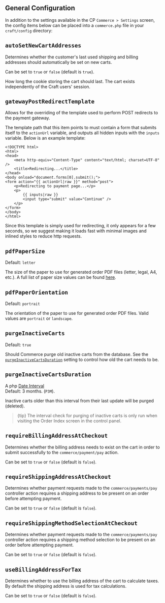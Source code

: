 ## General Configuration

In addition to the settings available in the CP `Commerce > Settings` screen, the config items below can be placed into a `commerce.php` file in your `craft/config` directory:

## `autoSetNewCartAddresses`

Determines whether the customer's last used shipping and billing addresses should automatically be set on new carts.

Can be set to `true` or `false` (default is `true`).

How long the cookie storing the cart should last. The cart exists independently of the Craft users' session.

## `gatewayPostRedirectTemplate`

Allows for the overriding of the template used to perform POST redirects to the payment gateway.

The template path that this item points to must contain a form that submits itself to the `actionUrl` variable, and outputs all hidden inputs with the `inputs` variable. Below is an example template:

```twig
<!DOCTYPE html>
<html>
<head>
	<meta http-equiv="Content-Type" content="text/html; charset=UTF-8" />
	<title>Redirecting...</title>
</head>
<body onload="document.forms[0].submit();">
<form action="{{ actionUrl|raw }}" method="post">
	<p>Redirecting to payment page...</p>
	<p>
		{{ inputs|raw }}
		<input type="submit" value="Continue" />
	</p>
</form>
</body>
</html>
```

Since this template is simply used for redirecting, it only appears for a few seconds, so we suggest making it loads fast with minimal images and inlined styles to reduce http requests.

## `pdfPaperSize`

Default: `letter`

The size of the paper to use for generated order PDF files (letter, legal, A4, etc.).  A full list of paper size values can be found [here](https://github.com/dompdf/dompdf/blob/master/src/Adapter/CPDF.php#L45).

## `pdfPaperOrientation`

Default: `portrait`

The orientation of the paper to use for generated order PDF files. Valid values are `portrait` or `landscape`.

## `purgeInactiveCarts`

Default: `true`

Should Commerce purge old inactive carts from the database. See the [`purgeInactiveCartsDuration`](#purgeInactiveCartsDuration) setting to control how old the cart needs to be.

## `purgeInactiveCartsDuration`

A php [Date Interval](http://php.net/manual/en/class.dateinterval.php)  
Default: 3 months. (`P3M`).

Inactive carts older than this interval from their last update will be purged (deleted).

> {tip} The interval check for purging of inactive carts is only run when visiting the Order Index screen in the control panel.

## `requireBillingAddressAtCheckout`

Determines whether the billing address needs to exist on the cart in order to submit successfully to the `commerce/payment/pay` action.

Can be set to `true` or `false` (default is `false`).

## `requireShippingAddressAtCheckout`

Determines whether payment requests made to the `commerce/payments/pay` controller action requires a shipping address to be present on an order before attempting payment.

Can be set to `true` or `false` (default is `false`).

## `requireShippingMethodSelectionAtCheckout`

Determines whether payment requests made to the `commerce/payments/pay` controller action requires a shipping method selection to be present on an order before attempting payment.

Can be set to `true` or `false` (default is `false`).

## `useBillingAddressForTax`

Determines whether to use the billing address of the cart to calculate taxes. By default the shipping address is used for tax calculations.

Can be set to `true` or `false` (default is `false`).

